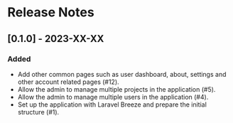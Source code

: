 # Release Notes

## [0.1.0] - 2023-XX-XX

### Added

- Add other common pages such as user dashboard, about, settings and other account related pages (#12).
- Allow the admin to manage multiple projects in the application (#5).
- Allow the admin to manage multiple users in the application (#4).
- Set up the application with Laravel Breeze and prepare the initial structure (#1).
